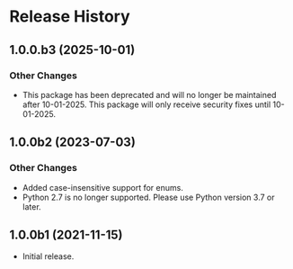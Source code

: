 # Release History

## 1.0.0.b3 (2025-10-01)

### Other Changes

- This package has been deprecated and will no longer be maintained after 10-01-2025. This package will only receive security fixes until 10-01-2025.

## 1.0.0b2 (2023-07-03)

### Other Changes

- Added case-insensitive support for enums.
- Python 2.7 is no longer supported. Please use Python version 3.7 or later.

## 1.0.0b1 (2021-11-15)

- Initial release.
